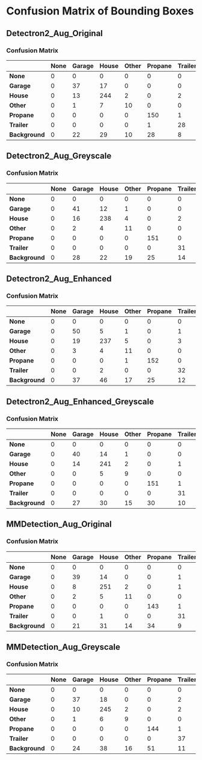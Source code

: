 # Confusion Matrix of Bounding Boxes

## Detectron2_Aug_Original

### Confusion Matrix

|             | None | Garage | House | Other | Propane | Trailer | Background |
|-------------|------|--------|-------|-------|---------|---------|------------|
| **None**    | 0    | 0      | 0     | 0     | 0       | 0       | 0          |
| **Garage**  | 0    | 37     | 17    | 0     | 0       | 0       | 8          |
| **House**   | 0    | 13     | 244   | 2     | 0       | 2       | 8          |
| **Other**   | 0    | 1      | 7     | 10    | 0       | 0       | 0          |
| **Propane** | 0    | 0      | 0     | 0     | 150     | 1       | 44         |
| **Trailer** | 0    | 0      | 0     | 0     | 1       | 28      | 8          |
| **Background** | 0 | 22     | 29    | 10    | 28      | 8       | 0          |


## Detectron2_Aug_Greyscale

### Confusion Matrix

|             | None | Garage | House | Other | Propane | Trailer | Background |
|-------------|------|--------|-------|-------|---------|---------|------------|
| **None**    | 0    | 0      | 0     | 0     | 0       | 0       | 0          |
| **Garage**  | 0    | 41     | 12    | 1     | 0       | 0       | 8          |
| **House**   | 0    | 16     | 238   | 4     | 0       | 2       | 9          |
| **Other**   | 0    | 2      | 4     | 11    | 0       | 0       | 1          |
| **Propane** | 0    | 0      | 0     | 0     | 151     | 0       | 44         |
| **Trailer** | 0    | 0      | 0     | 0     | 0       | 31      | 6          |
| **Background** | 0 | 28     | 22    | 19    | 25      | 14      | 0          |

## Detectron2_Aug_Enhanced

### Confusion Matrix

|             | None | Garage | House | Other | Propane | Trailer | Background |
|-------------|------|--------|-------|-------|---------|---------|------------|
| **None**    | 0    | 0      | 0     | 0     | 0       | 0       | 0          |
| **Garage**  | 0    | 50     | 5     | 1     | 0       | 1       | 5          |
| **House**   | 0    | 19     | 237   | 5     | 0       | 3       | 5          |
| **Other**   | 0    | 3      | 4     | 11    | 0       | 0       | 0          |
| **Propane** | 0    | 0      | 0     | 1     | 152     | 0       | 42         |
| **Trailer** | 0    | 0      | 2     | 0     | 0       | 32      | 3          |
| **Background** | 0 | 37     | 46    | 17    | 25      | 12      | 0          |


## Detectron2_Aug_Enhanced_Greyscale

### Confusion Matrix

|             | None | Garage | House | Other | Propane | Trailer | Background |
|-------------|------|--------|-------|-------|---------|---------|------------|
| **None**    | 0    | 0      | 0     | 0     | 0       | 0       | 0          |
| **Garage**  | 0    | 40     | 14    | 1     | 0       | 0       | 5          |
| **House**   | 0    | 14     | 241   | 2     | 0       | 1       | 11         |
| **Other**   | 0    | 0      | 5     | 9     | 0       | 0       | 1          |
| **Propane** | 0    | 0      | 0     | 0     | 151     | 1       | 15         |
| **Trailer** | 0    | 0      | 0     | 0     | 0       | 31      | 6          |
| **Background** | 0 | 27     | 30    | 15    | 30      | 10      | 0          |


## MMDetection_Aug_Original

### Confusion Matrix

|             | None | Garage | House | Other | Propane | Trailer | Background |
|-------------|------|--------|-------|-------|---------|---------|------------|
| **None**    | 0    | 0      | 0     | 0     | 0       | 0       | 0          |
| **Garage**  | 0    | 39     | 14    | 0     | 0       | 1       | 8          |
| **House**   | 0    | 8      | 251   | 2     | 0       | 1       | 7          |
| **Other**   | 0    | 2      | 5     | 11    | 0       | 0       | 0          |
| **Propane** | 0    | 0      | 0     | 0     | 143     | 1       | 51         |
| **Trailer** | 0    | 0      | 1     | 0     | 0       | 31      | 5          |
| **Background** | 0 | 21     | 31    | 14    | 34      | 9       | 0          |



## MMDetection_Aug_Greyscale

### Confusion Matrix

|             | None | Garage | House | Other | Propane | Trailer | Background |
|-------------|------|--------|-------|-------|---------|---------|------------|
| **None**    | 0    | 0      | 0     | 0     | 0       | 0       | 0          |
| **Garage**  | 0    | 37     | 18    | 0     | 0       | 2       | 5          |
| **House**   | 0    | 10     | 245   | 2     | 0       | 2       | 10         |
| **Other**   | 0    | 1      | 6     | 9     | 0       | 0       | 2          |
| **Propane** | 0    | 0      | 0     | 0     | 144     | 1       | 50         |
| **Trailer** | 0    | 0      | 0     | 0     | 0       | 37      | 0          |
| **Background** | 0 | 24     | 38    | 16    | 51      | 11      | 0          |

